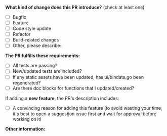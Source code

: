 <!--
Please make sure to read the Contributing Guidelines:
https://github.com/hound-search/hound/blob/main/CONTRIBUTING.md
-->

<!-- PULL REQUEST TEMPLATE -->
<!-- (Update "[ ]" to "[x]" to check a box) -->

**What kind of change does this PR introduce?** (check at least one)

- [ ] Bugfix
- [ ] Feature
- [ ] Code style update
- [ ] Refactor
- [ ] Build-related changes
- [ ] Other, please describe:

**The PR fulfills these requirements:**
- [ ] All tests are passing?
- [ ] New/updated tests are included?
- [ ] If any static assets have been updated, has ui/bindata.go been regenerated?
- [ ] Are there doc blocks for functions that I updated/created?

If adding a **new feature**, the PR's description includes:
- [ ] A convincing reason for adding this feature (to avoid wasting your time, it's best to open a suggestion issue first and wait for approval before working on it)

**Other information:**
